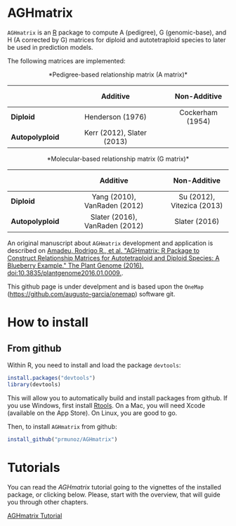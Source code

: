 # AGHmatrix

`AGHmatrix` is an [R](http://www.r-project.org) package to compute A (pedigree), G (genomic-base), and H (A corrected by G) matrices for diploid and autotetraploid species to later be used in prediction models.

The following matrices are implemented:

<center> *Pedigree-based relationship matrix (A matrix)*

|               |&nbsp; &nbsp; &nbsp; &nbsp; | Additive                  |&nbsp; &nbsp; &nbsp; &nbsp; |Non-Additive                |
|---------------|--------------|:-------------------------:|--------------|:--------------------------:|
| **Diploid**   |&nbsp; &nbsp; &nbsp; &nbsp; | Henderson (1976)          |&nbsp; &nbsp; &nbsp; &nbsp; |Cockerham (1954)            |
| **Autopolyploid** |&nbsp; &nbsp; &nbsp; &nbsp; | Kerr (2012), Slater (2013)|&nbsp; &nbsp; &nbsp; &nbsp; ||                            |
</center>

<center> *Molecular-based relationship matrix (G matrix)* 

|           |&nbsp; &nbsp; &nbsp; &nbsp; |  Additive                     |&nbsp; &nbsp; &nbsp; &nbsp; | Non-Additive               |
|-----------|--------------|:----------------------------:|----|:---------------------------:|
| **Diploid**   |&nbsp; &nbsp; &nbsp; &nbsp; | Yang (2010), VanRaden (2012) |&nbsp; &nbsp; &nbsp; &nbsp; | Su (2012), Vitezica (2013) |
| **Autopolyploid** |&nbsp; &nbsp; &nbsp; &nbsp; | Slater (2016), VanRaden (2012) |&nbsp; &nbsp; &nbsp; &nbsp; | Slater (2016)              |
</center>

An original manuscript about `AGHmatrix` development and application is described on [Amadeu, Rodrigo R., et al. "AGHmatrix: R Package to Construct Relationship Matrices for Autotetraploid and Diploid Species: A Blueberry Example." The Plant Genome (2016). doi:10.3835/plantgenome2016.01.0009.](https://dl.sciencesocieties.org/publications/tpg/articles/0/0/plantgenome2016.01.0009).

This github page is under develpment and is based upon the `OneMap` (https://github.com/augusto-garcia/onemap) software git.

# How to install

## From github

Within R, you need to install and load the package `devtools`:

```R
install.packages("devtools")
library(devtools)
```

This will allow you to automatically build and install packages from
github. If you use Windows, first install
[Rtools](https://cran.r-project.org/bin/windows/Rtools/). On a Mac,
you will need Xcode (available on the App Store). On Linux, you are
good to go.


Then, to install `AGHmatrix` from github:

```R
install_github("prmunoz/AGHmatrix")
```

# Tutorials

You can read the _AGHmatrix_ tutorial going to the vignettes of the
installed package, or clicking below. Please, start with the overview,
that will guide you through other chapters.

[AGHmatrix Tutorial](http://htmlpreview.github.io/?https://github.com/rramadeu/aghmatrix/blob/master/inst/doc/Tutorial_AGHmatrix.html)

